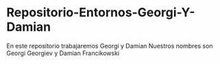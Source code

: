 # Repositorio-Entornos-Georgi-Y-Damian
En este repositorio trabajaremos Georgi y Damian
Nuestros nombres son Georgi Georgiev y Damian Francikowski
